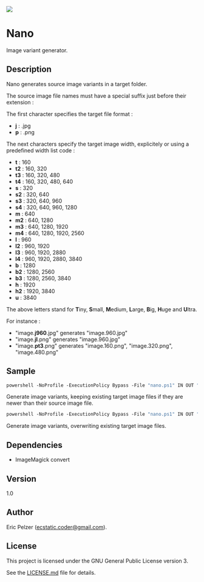 ![](https://github.com/senselogic/NANO/blob/master/LOGO/nano.png)

# Nano

Image variant generator.

## Description

Nano generates source image variants in a target folder.

The source image file names must have a special suffix just before their extension :

The first character specifies the target file format :

*   **j** : .jpg
*   **p** : .png

The next characters specify the target image width, explicitely or using a predefined width list code :

*   **t** : 160
*   **t2** : 160, 320
*   **t3** : 160, 320, 480
*   **t4** : 160, 320, 480, 640
*   **s** : 320
*   **s2** : 320, 640
*   **s3** : 320, 640, 960
*   **s4** : 320, 640, 960, 1280
*   **m** : 640
*   **m2** : 640, 1280
*   **m3** : 640, 1280, 1920
*   **m4** : 640, 1280, 1920, 2560
*   **l** : 960
*   **l2** : 960, 1920
*   **l3** : 960, 1920, 2880
*   **l4** : 960, 1920, 2880, 3840
*   **b** : 1280
*   **b2** : 1280, 2560
*   **b3** : 1280, 2560, 3840
*   **h** : 1920
*   **h2** : 1920, 3840
*   **u** : 3840

The above letters stand for **T**iny, **S**mall, **M**edium, **L**arge, **B**ig, **H**uge and **U**ltra.

For instance :

*   "image.**j960**.jpg" generates "image.960.jpg"
*   "image.**jl**.png" generates "image.960.jpg"
*   "image.**pt3**.png" generates "image.160.png", "image.320.png", "image.480.png"

## Sample

```csh
powershell -NoProfile -ExecutionPolicy Bypass -File "nano.ps1" IN OUT "90 80 70 60" "imagemagick\convert" skip
```

Generate image variants, keeping existing target image files if they are newer than their source image file.


```csh
powershell -NoProfile -ExecutionPolicy Bypass -File "nano.ps1" IN OUT "90 80 70 60" "imagemagick\convert" overwrite
```

Generate image variants, overwriting existing target image files.

## Dependencies

*   ImageMagick convert

## Version

1.0

## Author

Eric Pelzer (ecstatic.coder@gmail.com).

## License

This project is licensed under the GNU General Public License version 3.

See the [LICENSE.md](LICENSE.md) file for details.
